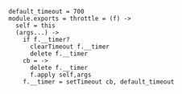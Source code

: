     default_timeout = 700
    module.exports = throttle = (f) ->
      self = this
      (args...) ->
        if f.__timer?
          clearTimeout f.__timer
          delete f.__timer
        cb = ->
          delete f.__timer
          f.apply self,args
        f.__timer = setTimeout cb, default_timeout
